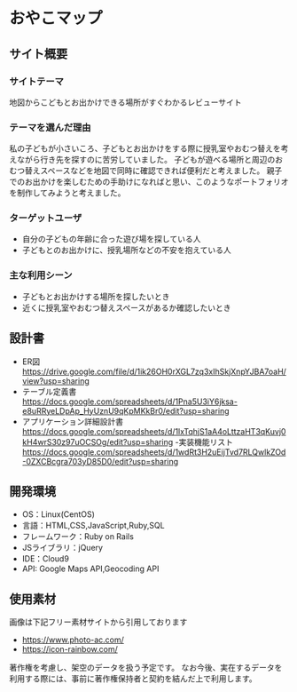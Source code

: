 # おやこマップ

## サイト概要
### サイトテーマ
地図からこどもとお出かけできる場所がすぐわかるレビューサイト
​
### テーマを選んだ理由
私の子どもが小さいころ、子どもとお出かけをする際に授乳室やおむつ替えを考えながら行き先を探すのに苦労していました。
子どもが遊べる場所と周辺のおむつ替えスペースなどを地図で同時に確認できれば便利だと考えました。
親子でのお出かけを楽しむための手助けになればと思い、このようなポートフォリオを制作してみようと考えました。

### ターゲットユーザ
- 自分の子どもの年齢に合った遊び場を探している人
- 子どもとのお出かけに、授乳場所などの不安を抱えている人

### 主な利用シーン
- 子どもとお出かけする場所を探したいとき
- 近くに授乳室やおむつ替えスペースがあるか確認したいとき

## 設計書
- ER図
https://drive.google.com/file/d/1ik26OH0rXGL7zq3xIhSkjXnpYJBA7oaH/view?usp=sharing
- テーブル定義書
https://docs.google.com/spreadsheets/d/1Pna5U3iY6jksa-e8uRRyeLDpAp_HyUznU9qKpMKkBr0/edit?usp=sharing
- アプリケーション詳細設計書
https://docs.google.com/spreadsheets/d/1lxTqhjS1aA4oLttzaHT3qKuvj0kH4wrS30z97uOCSOg/edit?usp=sharing
-実装機能リスト
https://docs.google.com/spreadsheets/d/1wdRt3H2uEijTvd7RLQwlkZOd-0ZXCBcgra703yD85D0/edit?usp=sharing

## 開発環境
- OS：Linux(CentOS)
- 言語：HTML,CSS,JavaScript,Ruby,SQL
- フレームワーク：Ruby on Rails
- JSライブラリ：jQuery
- IDE：Cloud9
- API: Google Maps API,Geocoding API

## 使用素材
画像は下記フリー素材サイトから引用しております
- https://www.photo-ac.com/
- https://icon-rainbow.com/

 著作権を考慮し、架空のデータを扱う予定です。 
 なお今後、実在するデータを利用する際には、事前に著作権保持者と契約を結んだ上で利用します。 